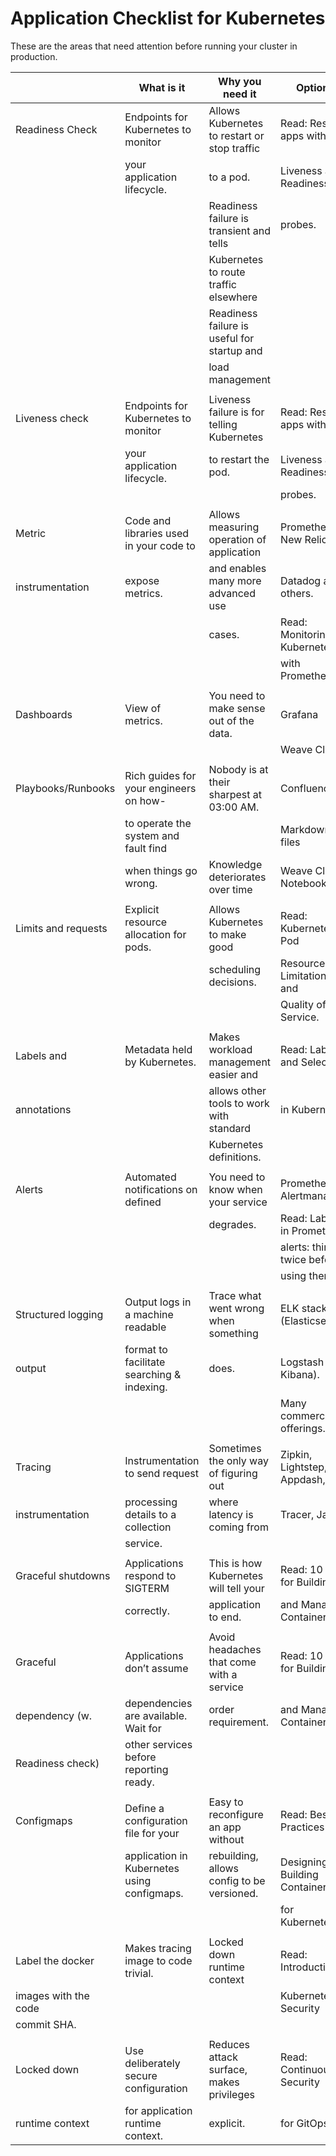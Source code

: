 # Application Checklist for Kubernetes

These are the areas that need attention before running your cluster in
production.

|                      | What is it                                  | Why you need it                              | Options                           |
| ---                  | ---                                         | ---                                          | ---                               |
| Readiness Check      | Endpoints for Kubernetes to monitor         | Allows Kubernetes to restart or stop traffic | Read: Resilient apps with         |
|                      | your application lifecycle.                 | to a pod.                                    | Liveness and Readiness            |
|                      |                                             | Readiness failure is transient and tells     | probes.                           |
|                      |                                             | Kubernetes to route traffic elsewhere        |                                   |
|                      |                                             | Readiness failure is useful for startup and  |                                   |
|                      |                                             | load management                              |                                   |
|                      |                                             |                                              |                                   |
| Liveness check       | Endpoints for Kubernetes to monitor         | Liveness failure is for telling Kubernetes   | Read: Resilient apps with         |
|                      | your application lifecycle.                 | to restart the pod.                          | Liveness and Readiness            |
|                      |                                             |                                              | probes.                           |
|                      |                                             |                                              |                                   |
| Metric               | Code and libraries used in your code to     | Allows measuring operation of application    | Prometheus, New Relic,            |
| instrumentation      | expose metrics.                             | and enables many more advanced use           | Datadog and others.               |
|                      |                                             | cases.                                       | Read: Monitoring Kubernetes       |
|                      |                                             |                                              | with Prometheus.                  |
|                      |                                             |                                              |                                   |
| Dashboards           | View of metrics.                            | You need to make sense out of the data.      | Grafana                           |
|                      |                                             |                                              | Weave Cloud                       |
|                      |                                             |                                              |                                   |
| Playbooks/Runbooks   | Rich guides for your engineers on how-      | Nobody is at their sharpest at 03:00 AM.     | Confluence                        |
|                      | to operate the system and fault find        |                                              | Markdown files                    |
|                      | when things go wrong.                       | Knowledge deteriorates over time             | Weave Cloud Notebooks             |
|                      |                                             |                                              |                                   |
| Limits and requests  | Explicit resource allocation for pods.      | Allows Kubernetes to make good               | Read: Kubernetes Pod              |
|                      |                                             | scheduling decisions.                        | Resource Limitations and          |
|                      |                                             |                                              | Quality of Service.               |
|                      |                                             |                                              |                                   |
| Labels and           | Metadata held by Kubernetes.                | Makes workload management easier and         | Read: Labels and Selectors        |
| annotations          |                                             | allows other tools to work with standard     | in Kubernetes.                    |
|                      |                                             | Kubernetes definitions.                      |                                   |
|                      |                                             |                                              |                                   |
| Alerts               | Automated notifications on defined          | You need to know when your service           | Prometheus & Alertmanager.        |
|                      |                                             | degrades.                                    | Read: Labels in Prometheus        |
|                      |                                             |                                              | alerts: think twice before        |
|                      |                                             |                                              | using them.                       |
|                      |                                             |                                              |                                   |
| Structured logging   | Output logs in a machine readable           | Trace what went wrong when something         | ELK stack (Elasticsearch,         |
| output               | format to facilitate searching & indexing.  | does.                                        | Logstash and Kibana).             |
|                      |                                             |                                              | Many commercial offerings.        |
|                      |                                             |                                              |                                   |
| Tracing              | Instrumentation to send request             | Sometimes the only way of figuring out       | Zipkin, Lightstep, Appdash,       |
| instrumentation      | processing details to a collection          | where latency is coming from                 | Tracer, Jaeger                    |
|                      | service.                                    |                                              |                                   |
|                      |                                             |                                              |                                   |
| Graceful shutdowns   | Applications respond to SIGTERM             | This is how Kubernetes will tell your        | Read: 10 tips for Building        |
|                      | correctly.                                  | application to end.                          | and Managing Containers           |
|                      |                                             |                                              |                                   |
| Graceful             | Applications don’t assume                   | Avoid headaches that come with a service     | Read: 10 tips for Building        |
| dependency (w.       | dependencies are available. Wait for        | order requirement.                           | and Managing Containers           |
| Readiness check)     | other services before reporting ready.      |                                              |                                   |
|                      |                                             |                                              |                                   |
| Configmaps           | Define a configuration file for your        | Easy to reconfigure an app without           | Read: Best Practices for          |
|                      | application in Kubernetes using configmaps. | rebuilding, allows config to be versioned.   | Designing and Building Containers |
|                      |                                             |                                              | for Kubernetes                    |
|                      |                                             |                                              |                                   |
| Label the docker     | Makes tracing image to code trivial.        | Locked down runtime context                  | Read: Introduction to             |
| images with the code |                                             |                                              | Kubernetes Security               |
| commit SHA.          |                                             |                                              |                                   |
|                      |                                             |                                              |                                   |
| Locked down          | Use deliberately secure configuration       | Reduces attack surface, makes privileges     | Read: Continuous Security         |
| runtime context      | for application runtime context.            | explicit.                                    | for GitOps                        |
